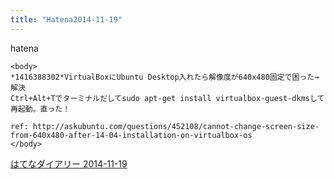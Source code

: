 ```yaml
---
title: "Hatena2014-11-19"
---
```


hatena

```
<body>
*1416388302*VirtualBoxにUbuntu Desktop入れたら解像度が640x480固定で困った→解決
Ctrl+Alt+Tでターミナルだしてsudo apt-get install virtualbox-guest-dkmsして再起動。直った！

ref: http://askubuntu.com/questions/452108/cannot-change-screen-size-from-640x480-after-14-04-installation-on-virtualbox-os
</body>
```


[はてなダイアリー 2014-11-19](https://nishiohirokazu.hatenadiary.org/archive/2014/11/19)